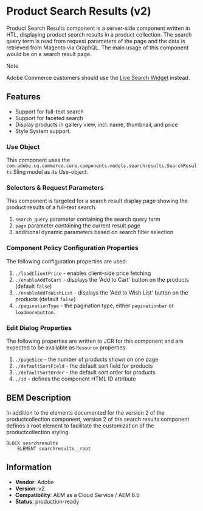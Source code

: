 <!--
Copyright 2019 Adobe Systems Incorporated

Licensed under the Apache License, Version 2.0 (the "License");
you may not use this file except in compliance with the License.
You may obtain a copy of the License at

    http://www.apache.org/licenses/LICENSE-2.0

Unless required by applicable law or agreed to in writing, software
distributed under the License is distributed on an "AS IS" BASIS,
WITHOUT WARRANTIES OR CONDITIONS OF ANY KIND, either express or implied.
See the License for the specific language governing permissions and
limitations under the License.
-->

# Product Search Results (v2)

Product Search Results component is a server-side component written in HTL,
displaying product search results in a product collection. The search query
term is read from request parameters of the page and the data is retrieved
from Magento via GraphQL. The main usage of this component would be on a 
search result page.

> [!NOTE]
> Adobe Commerce customers should use the [Live Search Widget](https://experienceleague.adobe.com/docs/experience-manager-cloud-service/content/content-and-commerce/integrations/live-search-plp.html?lang=en) instead.

## Features

- Support for full-text search
- Support for faceted search
- Display products in gallery view, incl. name, thumbnail, and price
- Style System support.

### Use Object

This component uses the `com.adobe.cq.commerce.core.components.models.searchresults.SearchResults` Sling model as its Use-object.

### Selectors & Request Parameters

This component is targeted for a search result display page showing the product results of a full-text search.

1. `search_query` parameter containing the search query term
2. `page` parameter containing the current result page
3. additional dynamic parameters based on search filter selection

### Component Policy Configuration Properties
The following configuration properties are used:

1. `./loadClientPrice` - enables client-side price fetching
2. `./enableAddToCart` - displays the 'Add to Cart' button on the products (default `false`) 
3. `./enableAddToWishList` - displays the 'Add to Wish List' button on the products (default `false`)  
4. `./paginationType` - the pagination type, either `paginationbar` or `loadmorebutton`.

### Edit Dialog Properties

The following properties are written to JCR for this component and are expected to be available
as `Resource` properties:

1. `./pageSize` - the number of products shown on one page
2. `./defaultSortField` - the default sort field for products
3. `./defaultSortOrder` - the default sort order for products
4. `./id` - defines the component HTML ID attribute

## BEM Description

In addition to the elements documented for the version 2 of the productcollection component,
version 2 of the search results component defines a root element to facilitate the
customization of the productcollection styling.

```
BLOCK searchresults
    ELEMENT searchresults__root
```

## Information

- **Vendor**: Adobe
- **Version**: v2
- **Compatibility**: AEM as a Cloud Service / AEM 6.5
- **Status**: production-ready
